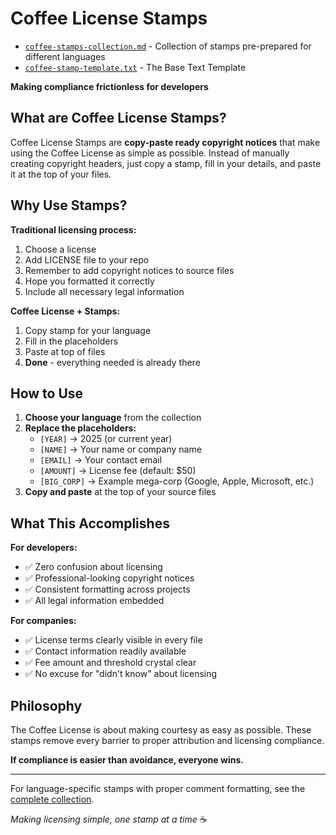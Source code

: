 # Coffee License Stamps

- [`coffee-stamps-collection.md`](coffee-stamps-collection.md) - Collection of stamps pre-prepared for different languages
- [`coffee-stamp-template.txt`](coffee-stamp-template.txt) - The Base Text Template

**Making compliance frictionless for developers**

## What are Coffee License Stamps?

Coffee License Stamps are **copy-paste ready copyright notices** that make using the Coffee License as simple as possible. Instead of manually creating copyright headers, just copy a stamp, fill in your details, and paste it at the top of your files.

## Why Use Stamps?

**Traditional licensing process:**
1. Choose a license
2. Add LICENSE file to your repo
3. Remember to add copyright notices to source files
4. Hope you formatted it correctly
5. Include all necessary legal information

**Coffee License + Stamps:**
1. Copy stamp for your language
2. Fill in the placeholders
3. Paste at top of files
4. **Done** - everything needed is already there

## How to Use

1. **Choose your language** from the collection
2. **Replace the placeholders:**
   - `[YEAR]` → 2025 (or current year)
   - `[NAME]` → Your name or company name
   - `[EMAIL]` → Your contact email
   - `[AMOUNT]` → License fee (default: $50)
   - `[BIG_CORP]` → Example mega-corp (Google, Apple, Microsoft, etc.)
3. **Copy and paste** at the top of your source files

## What This Accomplishes

**For developers:**
- ✅ Zero confusion about licensing
- ✅ Professional-looking copyright notices
- ✅ Consistent formatting across projects
- ✅ All legal information embedded

**For companies:**
- ✅ License terms clearly visible in every file
- ✅ Contact information readily available
- ✅ Fee amount and threshold crystal clear
- ✅ No excuse for "didn't know" about licensing

## Philosophy

The Coffee License is about making courtesy as easy as possible. These stamps remove every barrier to proper attribution and licensing compliance. 

**If compliance is easier than avoidance, everyone wins.**

---

For language-specific stamps with proper comment formatting, see the [complete collection](coffee-stamps-collection.md).

*Making licensing simple, one stamp at a time* ☕